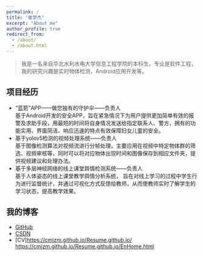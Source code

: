 ```yaml
---
permalink: /
title: "崔梦杰"
excerpt: "About me"
author_profile: true
redirect_from: 
  - /about/
  - /about.html
---
```

>我是一名来自华北水利水电大学信息工程学院的本科生，专业是软件工程，
我的研究兴趣是实时物体检测，Android应用开发等。


## 项目经历
* “蓝箭”APP——做您独有的守护伞——负责人<br>
基于Android开发的安全APP，旨在紧急情况下为用户提供更加简单有效的报警及求助手段，用最短的时间将自身情况发送给指定联系人、警方，拥有的功能实用、界面简洁、响应迅速的特点有效保障妇女儿童的安全。
* 基于yolov5检测的视频处理系统——负责人<br>
基于图像检测算法对视频流进行分帧处理，主要应用在视频中特定物体群的筛选、视频审核等，同时可以将对应物体出现时间和图像保存到相应文件夹，提供视频建议和处理办法。
* 基于多层神经网络的线上课堂舆情检测系统——负责人<br>
基于人体姿态的线上课堂教学舆情分析系统， 旨在对线上学习的过程中学生行为进行监督统计，并通过可视化方式反馈给教师，从而使教师实时了解学生的学习状态，提高教学效果。

## 我的博客
* [GitHub](https://github.com/CMJZM)
* [CSDN](https://blog.csdn.net/m0_62522429?spm=1011.2124.3001.5343)
* [CV]https://cmjzm.github.io/Resume.github.io/<br>
https://cmjzm.github.io/Resume.github.io/EnHome.html
